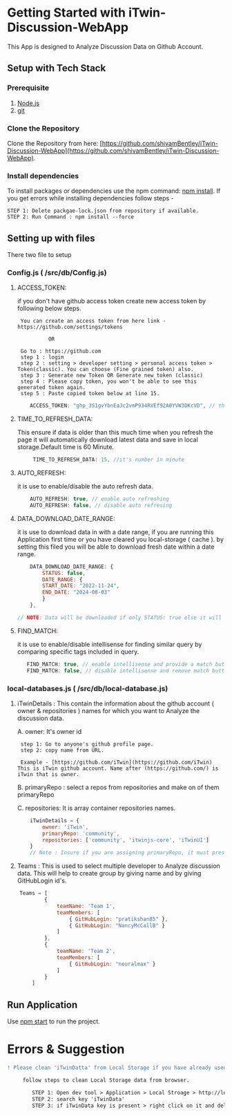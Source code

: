 # Getting Started with iTwin-Discussion-WebApp

This App is designed to Analyze Discussion Data on Github Account. 

## Setup with Tech Stack

### Prerequisite
1. [Node.js](https://nodejs.org/en)
2. [git](https://git-scm.com/)

### Clone the Repository
Clone the Repository from here: [https://github.com/shivamBentley/iTwin-Discussion-WebApp](https://github.com/shivamBentley/iTwin-Discussion-WebApp).

### Install dependencies
To install packages or dependencies use the npm command: [npm install](https://docs.npmjs.com/cli/v8/commands/npm-install). If you get errors while installing dependencies follow steps - 

    STEP 1: Delete packgae-lock.json from repository if available.
    STEP 2: Run Command : npm install --force  

## Setting up with files

There two file to setup 

### Config.js ( /src/db/Config.js)

1. ACCESS_TOKEN:

    if you don't have github access token create new access token by following below steps.
        
        You can create an access token from here link - https://github.com/settings/tokens

                 OR
    
        Go to : https://github.com
        step 1 : login
        step 2 : setting > developer setting > personal access token > Token(classic). You can choose (Fine grained token) also. 
        step 3 : Generate new Token OR Generate new token (classic)
        step 4 : Please copy token, you won't be able to see this generated token again.
        step 5 : Paste copied token below at line 15. 

    ``` js
        ACCESS_TOKEN: "ghp_3S1gvYbnEaJc2vmP934RVEf92A0YVW3DKcVD", // this is sample token not valid token.
    ``` 

2.  TIME_TO_REFRESH_DATA:

     This ensure if data is older than this much time when you refresh the page it will automatically download latest data and save in local storage.Default time is 60 Minute. 
    ``` js
         TIME_TO_REFRESH_DATA: 15, //it's number in minute
    ```
    
3. AUTO_REFRESH:
 
   it is use to enable/disable the auto refresh data.
    ``` js
        AUTO_REFRESH: true, // enable auto refreshing 
        AUTO_REFRESH: false, // disable auto refresing
    ```

4. DATA_DOWNLOAD_DATE_RANGE:
    
    it is use to download data in with a date range, if you are running this Application first time or you have cleared you local-storage ( cache ). by setting this filed you will be able to download fresh date within a date range.
    ``` js
        DATA_DOWNLOAD_DATE_RANGE: {
            STATUS: false,
            DATE_RANGE: {
            START_DATE: "2022-11-24",
            END_DATE: "2024-08-03"
            }
        },

    // NOTE: Data will be downloaded if only STATUS: true else it will download all data, and may take bit longer time.
    ```
   

5. FIND_MATCH:

   it is use to enable/disable intellisense for finding similar query by comparing specific tags included in query.
     ``` js
        FIND_MATCH: true, // enable intellisense and provide a match button in each query.
        FIND_MATCH: false, // disable intellisense and remove match button in each query.   
    ``` 
### local-databases.js ( /src/db/local-database.js)

1. iTwinDetails : This contain the information about the github account ( owner & repositories ) names for which you want to Analyze the discussion data.

    A. owner: It's owner id 

        step 1: Go to anyone's github profile page.
        step 2: copy name from URL.   
        
        Example - [https://github.com/iTwin](https://github.com/iTwin) This is iTwin github account. Name after (https://github.com/) is iTwin that is owner. 
    B. primaryRepo : select a repos from repositories and make on of them primaryRepo

    C. repositories: It is array container repositories names.

    ``` js
        iTwinDetails = {
            owner: 'iTwin',
            primaryRepo: 'community',
            repositories: ['community', 'itwinjs-core', 'iTwinUI']
        }
        // Note : Insure if you are assigning primaryRepo, it must present in repositories list.

    ```


2. Teams : This is used to select multiple developer to Analyze discussion data. This will help to create group by giving name and by giving GitHubLogin id's.

    
``` js 
    Teams = [
            {
                teamName: 'Team 1',
                teamMembers: [
                    { GitHubLogin: "pratikshan85" },
                    { GitHubLogin: "NancyMcCallB" }
                ]
            },
            {
                teamName: 'Team 2',
                teamMembers: [
                    { GitHubLogin: "neuralmax" }
                ]
            }
        ]
```

## Run Application

Use [npm start](https://create-react-app.dev/docs/getting-started/#scripts) to run the project.

# Errors & Suggestion


```diff
! Please clean 'iTwinDatta' from Local Storage if you have already used this webapp previously.

     follow steps to clean Local Storage data from browser.

        STEP 1: Open dev tool > Application > Local Stroage > http://localhost:3000/
        STEP 2: search key 'iTwinData'
        STEP 3: if iTwinData key is present > right click on it and delete the iTwinData key.
```
